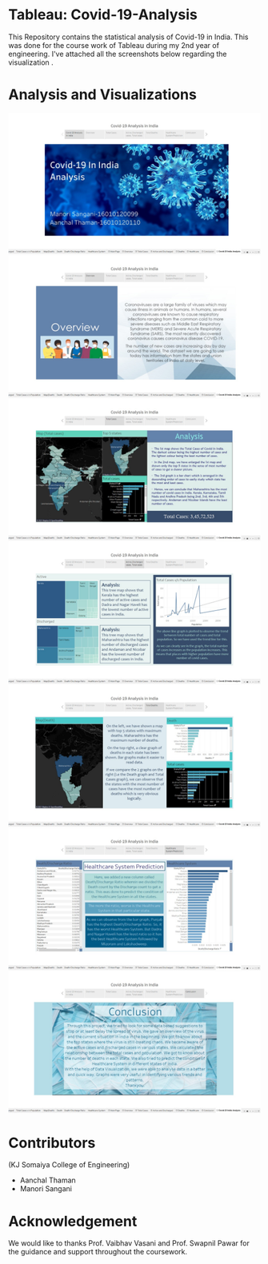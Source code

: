 # Tableau: Covid-19-Analysis

This Repository contains the statistical analysis of Covid-19 in India. This was done for the course work of Tableau during my 2nd year of engineering. I've attached all the screenshots below regarding the visualization .

# Analysis and Visualizations

![alt text](https://github.com/aanchal-thaman/Tableau-Covid-19-Analysis/blob/main/Images/Intro.jpeg)
![alt text](https://github.com/aanchal-thaman/Tableau-Covid-19-Analysis/blob/main/Images/Overview.jpeg)
![alt text](https://github.com/aanchal-thaman/Tableau-Covid-19-Analysis/blob/main/Images/Total%20Cases.jpeg)
![alt text](https://github.com/aanchal-thaman/Tableau-Covid-19-Analysis/blob/main/Images/Active%20and%20Discharged%20Cases.jpeg)
![alt text](https://github.com/aanchal-thaman/Tableau-Covid-19-Analysis/blob/main/Images/Total%20Deaths.jpeg)
![alt text](https://github.com/aanchal-thaman/Tableau-Covid-19-Analysis/blob/main/Images/Healthcare%20System%20Prediction.jpeg)
![alt text](https://github.com/aanchal-thaman/Tableau-Covid-19-Analysis/blob/main/Images/Conclusion.jpeg)

# Contributors

(KJ Somaiya College of Engineering)
- Aanchal Thaman
- Manori Sangani

# Acknowledgement

We would like to thanks Prof. Vaibhav Vasani and Prof. Swapnil Pawar for the guidance and support throughout the coursework.
